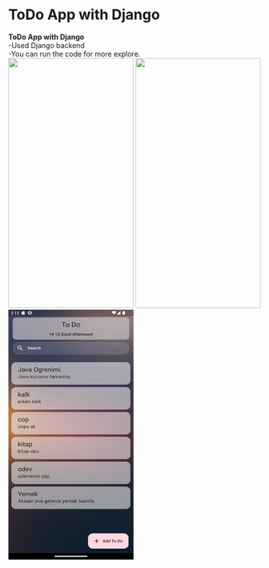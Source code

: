# ToDo App with Django
<b>ToDo App with Django</b><br>
-Used Django backend<br>
-You can run the code for more explore.<br>
<img src="readme_files/1.gif" width="250" height="500">
<img src="readme_files/2.gif" width="250" height="500">
<img src="readme_files/1.png" width="250" height="500">



